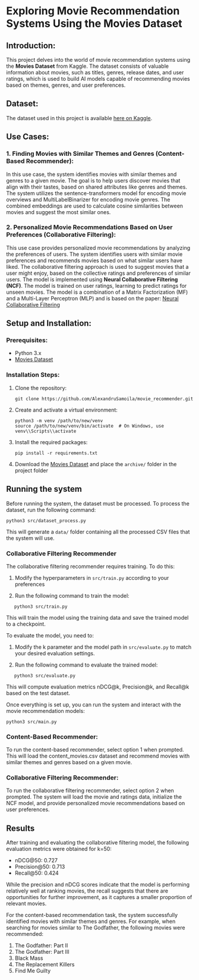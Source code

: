 # Exploring Movie Recommendation Systems Using the Movies Dataset

## Introduction:

This project delves into the world of movie recommendation systems using the **Movies Dataset** from Kaggle. The dataset consists of valuable information about movies, such as titles, genres, release dates, and user ratings, which is used to build AI models capable of recommending movies based on themes, genres, and user preferences.

## Dataset:

The dataset used in this project is available [here on Kaggle](https://www.kaggle.com/datasets/rounakbanik/the-movies-dataset/).

## Use Cases:

### 1. Finding Movies with Similar Themes and Genres (Content-Based Recommender):

In this use case, the system identifies movies with similar themes and genres to a given movie. The goal is to help users discover movies that align with their tastes, based on shared attributes like genres and themes. The system utilizes the sentence-transformers model for encoding movie overviews and MultiLabelBinarizer for encoding movie genres. The combined embeddings are used to calculate cosine similarities between movies and suggest the most similar ones.

### 2. Personalized Movie Recommendations Based on User Preferences (Collaborative Filtering):

This use case provides personalized movie recommendations by analyzing the preferences of users. The system identifies users with similar movie preferences and recommends movies based on what similar users have liked. The collaborative filtering approach is used to suggest movies that a user might enjoy, based on the collective ratings and preferences of similar users. The model is implemented using **Neural Collaborative Filtering (NCF)**. The model is trained on user ratings, learning to predict ratings for unseen movies. The model is a combination of a Matrix Factorization (MF) and a Multi-Layer Perceptron (MLP) and is based on the paper: [Neural Collaborative Filtering](https://arxiv.org/abs/1708.05031)

## Setup and Installation:

### Prerequisites:

- Python 3.x
- [Movies Dataset](https://www.kaggle.com/datasets/rounakbanik/the-movies-dataset/)

### Installation Steps:

1. Clone the repository:

   ```
   git clone https://github.com/AlexandruSamoila/movie_recommender.git
   ```

2. Create and activate a virtual environment:

   ```
   python3 -m venv /path/to/new/venv
   source /path/to/new/venv/bin/activate  # On Windows, use venv\\Scripts\\activate
   ```

3. Install the required packages:

   ```
   pip install -r requirements.txt
   ```

4. Download the [Movies Dataset](https://www.kaggle.com/datasets/rounakbanik/the-movies-dataset/) and place the `archive/` folder in the project folder

## Running the system

Before running the system, the dataset must be processed. To process the dataset, run the following command:

```
python3 src/dataset_process.py
```

This will generate a `data/` folder containing all the processed CSV files that the system will use.

### Collaborative Filtering Recommender

The collaborative filtering recommender requires training. To do this:

1. Modify the hyperparameters in `src/train.py` according to your preferences

2. Run the following command to train the model:

```
   python3 src/train.py
```

This will train the model using the training data and save the trained model to a checkpoint.

To evaluate the model, you need to:

1. Modify the k parameter and the model path in `src/evaluate.py` to match your desired evaluation settings.

2. Run the following command to evaluate the trained model:

```
   python3 src/evaluate.py
```

This will compute evaluation metrics nDCG@k, Precision@k, and Recall@k based on the test dataset.

Once everything is set up, you can run the system and interact with the movie recommendation models:

```
python3 src/main.py
```

### Content-Based Recommender:

To run the content-based recommender, select option 1 when prompted. This will load the content_movies.csv dataset and recommend movies with similar themes and genres based on a given movie.

### Collaborative Filtering Recommender:

To run the collaborative filtering recommender, select option 2 when prompted. The system will load the movie and ratings data, initialize the NCF model, and provide personalized movie recommendations based on user preferences.

## Results

After training and evaluating the collaborative filtering model, the following evaluation metrics were obtained for k=50:

- nDCG@50: 0.727
- Precision@50: 0.713
- Recall@50: 0.424

While the precision and nDCG scores indicate that the model is performing relatively well at ranking movies, the recall suggests that there are opportunities for further improvement, as it captures a smaller proportion of relevant movies.

For the content-based recommendation task, the system successfully identified movies with similar themes and genres. For example, when searching for movies similar to The Godfather, the following movies were recommended:

1. The Godfather: Part II
2. The Godfather: Part III
3. Black Mass
4. The Replacement Killers
5. Find Me Guilty
